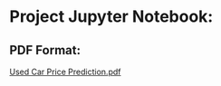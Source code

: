 # Project Jupyter Notebook:
## PDF Format:
[Used Car Price Prediction.pdf](https://github.com/user-attachments/files/18479694/Used.Car.Price.Prediction.pdf)
